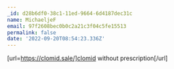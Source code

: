 ```yaml
---
_id: d28b6df0-38c1-11ed-9664-6d4187dec31c
name: MichaeljeF
email: 97f2608bec0b0c2a21c3f04c5fe15513
permalink: false
date: '2022-09-20T08:54:23.336Z'
---
```

[url=https://clomid.sale/]clomid without prescription[/url]
